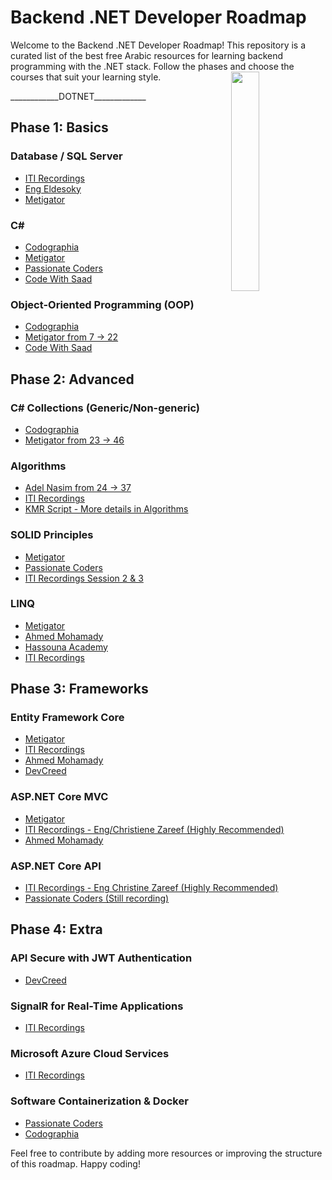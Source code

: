 # Backend .NET Developer Roadmap

Welcome to the Backend .NET Developer Roadmap! This repository is a curated list of the best free Arabic resources for learning backend programming with the .NET stack. Follow the phases and choose the courses that suit your learning style.
<img align="right" src="https://user-images.githubusercontent.com/74038190/229223263-cf2e4b07-2615-4f87-9c38-e37600f8381a.gif" width=30%>
<br>
<p>____________DOTNET_____________</p>

## Phase 1: Basics

### Database / SQL Server
- [ITI Recordings](https://www.youtube.com/playlist?list=PLYpJKvLDuJhgMzOXRwUJ2_ZlVt3zSh8PA)
- [Eng Eldesoky](https://www.youtube.com/playlist?list=PL1DUmTEdeA6J6oDLTveTt4Z7E5qEfFluE)
- [Metigator](https://www.youtube.com/playlist?list=PL4n1Qos4Tb6RP_OovpgjoHLkCVaYFy-aj)

### C#
- [Codographia](https://www.youtube.com/playlist?list=PLX1bW_GeBRhCU9l7examhVrARmXHHRrLR)
- [Metigator](https://www.youtube.com/playlist?list=PL4n1Qos4Tb6SWPbJNpiznp-Ok4A8J_23l)
- [Passionate Coders](https://www.youtube.com/playlist?list=PLsV97AQt78NT0H8J71qe7edwRpAirfqOI)
- [Code With Saad](https://www.youtube.com/playlist?list=PLZyQU-WOzZF1XNjL5mIqSv0HFnAlfQ8KQ)

### Object-Oriented Programming (OOP)
- [Codographia](https://www.youtube.com/playlist?list=PLX1bW_GeBRhAfq0EsDHH4YemBAd6G-H75)
- [Metigator from 7 -> 22](https://www.youtube.com/playlist?list=PL4n1Qos4Tb6SWPbJNpiznp-Ok4A8J_23l)
- [Code With Saad](https://www.youtube.com/playlist?list=PLZyQU-WOzZF3s6vZ5ekPcJ1w-7C4Iz2S5)

## Phase 2: Advanced

### C# Collections (Generic/Non-generic)
- [Codographia](https://www.youtube.com/playlist?list=PLX1bW_GeBRhBbnebNayUDYlQJRBKwZKlo)
- [Metigator from 23 -> 46](https://www.youtube.com/playlist?list=PL4n1Qos4Tb6SWPbJNpiznp-Ok4A8J_23l)

### Algorithms
- [Adel Nasim from 24 -> 37](https://www.youtube.com/playlist?list=PLCInYL3l2AajqOUW_2SwjWeMwf4vL4RSp)
- [ITI Recordings](https://drive.google.com/drive/u/0/folders/163vUyJdwJJXJfQLC2MYjI-bCDIkVf50R)
- [KMR Script - More details in Algorithms](https://www.youtube.com/watch?v=hxNi6unsrAg&list=PLL2zWZTDFZzjxarUL23ydiOgibhRipGYC)

### SOLID Principles
- [Metigator](https://www.youtube.com/playlist?list=PL4n1Qos4Tb6ThSyydEJTm7xJ3qEwE8Oyu)
- [Passionate Coders](https://www.youtube.com/playlist?list=PLsV97AQt78NRT1GmH2EJ-o-2_ILFM9feq)
- [ITI Recordings Session 2 & 3](https://www.youtube.com/playlist?list=PLYpJKvLDuJhipnhVyfDr6Mpz8NLfJ7kyc)

### LINQ
- [Metigator](https://www.youtube.com/playlist?list=PL4n1Qos4Tb6Sj1Y4xJuJoWCuqleeG2yt6)
- [Ahmed Mohamady](https://www.youtube.com/playlist?list=PLqPejUavRNTXdgLMPnCwqriZX1yZ_Kgib)
- [Hassouna Academy](https://www.youtube.com/playlist?list=PLHIfW1KZRIfnW4RDln5tzw6htvNhnkr7t)
- [ITI Recordings](https://www.youtube.com/playlist?list=PLesfn4TAj57XPaxXcGQ2mmBGyfvrvV_Aa)

## Phase 3: Frameworks

### Entity Framework Core
- [Metigator](https://www.youtube.com/playlist?list=PL4n1Qos4Tb6QZkbTWJx7wHqEABP8Pg6uv)
- [ITI Recordings](https://www.youtube.com/playlist?list=PLesfn4TAj57WisNpNGLPCS1donYYAEQSI)
- [Ahmed Mohamady](https://www.youtube.com/playlist?list=PLqPejUavRNTVSVQ5k3UUMgj3RP8Qczwve)
- [DevCreed](https://www.youtube.com/playlist?list=PL62tSREI9C-cHV28v-EqWinveTTAos8Pp)

### ASP.NET Core MVC
- [Metigator](https://www.youtube.com/playlist?list=PL4n1Qos4Tb6S-uLNUmrgCJiQXfXi5KjRJ)
- [ITI Recordings - Eng/Christiene Zareef (Highly Recommended)](https://drive.google.com/drive/u/0/folders/1HZwQYm-ME578H8ANkv9w4167NDCRWecF?fbclid=IwAR1lCISZUSWI-3cMJC7Y22yCw0iMgn_0Ra2VuSVnLTCaBWV-13e-CFUbKNg)
- [Ahmed Mohamady](https://www.youtube.com/playlist?list=PLqPejUavRNTWqGYP-f1pHkbLYdbqi_Uhg)

### ASP.NET Core API
- [ITI Recordings - Eng Christine Zareef (Highly Recommended)](https://drive.google.com/drive/folders/1YNLfeL8zJ3IGhbnhbiC5wAH66zeTQRBQ?fbclid=IwAR0gy25-yG_p71VKmnzOPau5HVSFH6c8OW5soDNhaDRu90PMuuO5s_1Z78c)
- [Passionate Coders (Still recording)](https://www.youtube.com/playlist?list=PLsV97AQt78NQ8E7cEqovH0zLYRJgJahGh)

## Phase 4: Extra

### API Secure with JWT Authentication
- [DevCreed](https://www.youtube.com/playlist?list=PL62tSREI9C-eYNE1Pyw0yv1tETs5V8WGd)

### SignalR for Real-Time Applications
- [ITI Recordings](https://www.youtube.com/playlist?list=PLesfn4TAj57WLtiWtHP1Xkel7WD6QHvpe)

### Microsoft Azure Cloud Services
- [ITI Recordings](https://www.youtube.com/playlist?list=PLY1q_4biG-lZ0FM-F1WWrcXsT2XEkJPd9)

### Software Containerization & Docker
- [Passionate Coders](https://www.youtube.com/playlist?list=PLsV97AQt78NTJTBGKI0GE3eJc2Q_SC2B-)
- [Codographia](https://www.youtube.com/playlist?list=PLX1bW_GeBRhCS2TJvGgu38P-Rf9aNXKZD)

Feel free to contribute by adding more resources or improving the structure of this roadmap. Happy coding!
